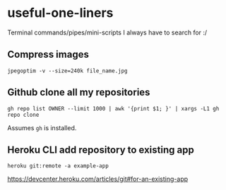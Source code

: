 # useful-one-liners
Terminal commands/pipes/mini-scripts I always have to search for :/

## Compress images

`jpegoptim -v --size=240k file_name.jpg`

## Github clone all my repositories

`gh repo list OWNER --limit 1000 | awk '{print $1; }' | xargs -L1 gh repo clone`

Assumes `gh` is installed.

## Heroku CLI add repository to existing app

`heroku git:remote -a example-app`

<https://devcenter.heroku.com/articles/git#for-an-existing-app>
